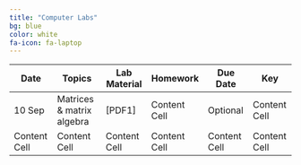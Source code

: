 ```yaml
---
title: "Computer Labs"
bg: blue
color: white
fa-icon: fa-laptop
---
```


| Date          | Topics                     | Lab Material  | Homework      | Due Date      | Key           |
| ------------- | -------------              | ------------- | ------------- | ------------- | ------------- |
| 10 Sep        | Matrices & matrix algebra  | [PDF1]        | Content Cell  | Optional      | Content Cell  |
| Content Cell  | Content Cell               | Content Cell  | Content Cell  | Content Cell  | Content Cell  |


